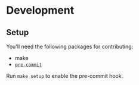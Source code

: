 # Development

## Setup

You'll need the following packages for contributing:

- make
- [`pre-commit`](https://pre-commit.com/)

Run `make setup` to enable the pre-commit hook.
